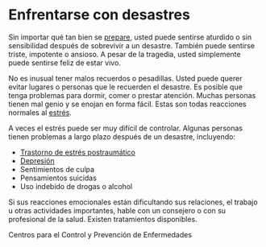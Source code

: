 Enfrentarse con desastres
=========================


Sin importar qué tan bien se [prepare](https://medlineplus.gov/spanish/disasterpreparationandrecovery.html), usted puede sentirse aturdido o sin sensibilidad después de sobrevivir a un desastre. También puede sentirse triste, impotente o ansioso. A pesar de la tragedia, usted simplemente puede sentirse feliz de estar vivo.


No es inusual tener malos recuerdos o pesadillas. Usted puede querer evitar lugares o personas que le recuerden el desastre. Es posible que tenga problemas para dormir, comer o prestar atención. Muchas personas tienen mal genio y se enojan en forma fácil. Estas son todas reacciones normales al [estrés](https://medlineplus.gov/spanish/stress.html).


A veces el estrés puede ser muy difícil de controlar. Algunas personas tienen problemas a largo plazo después de un desastre, incluyendo:


* [Trastorno de estrés postraumático](https://medlineplus.gov/spanish/posttraumaticstressdisorder.html)
* [Depresión](https://medlineplus.gov/spanish/depression.html)
* Sentimientos de culpa
* Pensamientos suicidas
* Uso indebido de drogas o alcohol


Si sus reacciones emocionales están dificultando sus relaciones, el trabajo u otras actividades importantes, hable con un consejero o con su profesional de la salud. Existen tratamientos disponibles.


Centros para el Control y Prevención de Enfermedades

